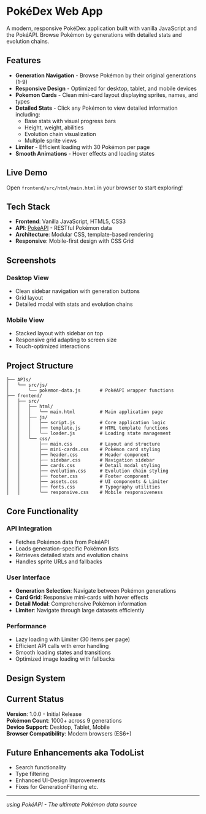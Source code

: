 # PokéDex Web App

A modern, responsive PokéDex application built with vanilla JavaScript and the PokéAPI. Browse Pokémon by generations with detailed stats and evolution chains.

## Features

- **Generation Navigation** - Browse Pokémon by their original generations (1-9)
- **Responsive Design** - Optimized for desktop, tablet, and mobile devices
- **Pokemon Cards** - Clean mini-card layout displaying sprites, names, and types
- **Detailed Stats** - Click any Pokémon to view detailed information including:
  - Base stats with visual progress bars
  - Height, weight, abilities
  - Evolution chain visualization
  - Multiple sprite views
- **Limiter** - Efficient loading with 30 Pokémon per page
- **Smooth Animations** - Hover effects and loading states

## Live Demo

Open `frontend/src/html/main.html` in your browser to start exploring!

## Tech Stack

- **Frontend**: Vanilla JavaScript, HTML5, CSS3
- **API**: [PokéAPI](https://pokeapi.co/) - RESTful Pokémon data
- **Architecture**: Modular CSS, template-based rendering
- **Responsive**: Mobile-first design with CSS Grid

## Screenshots

### Desktop View
- Clean sidebar navigation with generation buttons
- Grid layout 
- Detailed modal with stats and evolution chains

### Mobile View  
- Stacked layout with sidebar on top
- Responsive grid adapting to screen size
- Touch-optimized interactions

## Project Structure

``` <!-- Outdated! -->
├── APIs/
│   └── src/js/
│       └── pokemon-data.js       # PokéAPI wrapper functions
├── frontend/
│   ├── src/
│   │   ├── html/
│   │   │   └── main.html         # Main application page
│   │   ├── js/
│   │   │   ├── script.js         # Core application logic
│   │   │   ├── template.js       # HTML template functions
│   │   │   └── loader.js         # Loading state management
│   │   └── css/
│   │       ├── main.css          # Layout and structure
│   │       ├── mini-cards.css    # Pokémon card styling
│   │       ├── header.css        # Header component
│   │       ├── sidebar.css       # Navigation sidebar
│   │       ├── cards.css         # Detail modal styling
│   │       ├── evolution.css     # Evolution chain styling
│   │       ├── footer.css        # Footer component
│   │       ├── assets.css        # UI components & Limiter
│   │       ├── fonts.css         # Typography utilities
│   │       └── responsive.css    # Mobile responsiveness
```

## Core Functionality

### API Integration
- Fetches Pokémon data from PokéAPI
- Loads generation-specific Pokémon lists
- Retrieves detailed stats and evolution chains
- Handles sprite URLs and fallbacks

### User Interface
- **Generation Selection**: Navigate between Pokémon generations
- **Card Grid**: Responsive mini-cards with hover effects  
- **Detail Modal**: Comprehensive Pokémon information
- **Limiter**: Navigate through large datasets efficiently

### Performance
- Lazy loading with Limiter (30 items per page)
- Efficient API calls with error handling
- Smooth loading states and transitions
- Optimized image loading with fallbacks

## Design System


## Current Status

**Version**: 1.0.0 - Initial Release  
**Pokémon Count**: 1000+ across 9 generations  
**Device Support**: Desktop, Tablet, Mobile  
**Browser Compatibility**: Modern browsers (ES6+)

## Future Enhancements aka TodoList

- Search functionality
- Type filtering
- Enhanced UI-Design Improvements
- Fixes for GenerationFiltering etc.

---

*using PokéAPI - The ultimate Pokémon data source*